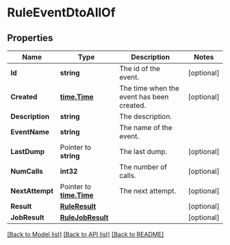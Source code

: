 # RuleEventDtoAllOf

## Properties

Name | Type | Description | Notes
------------ | ------------- | ------------- | -------------
**Id** | **string** | The id of the event. | [optional] 
**Created** | [**time.Time**](time.Time.md) | The time when the event has been created. | [optional] 
**Description** | **string** | The description. | 
**EventName** | **string** | The name of the event. | 
**LastDump** | Pointer to **string** | The last dump. | [optional] 
**NumCalls** | **int32** | The number of calls. | [optional] 
**NextAttempt** | Pointer to [**time.Time**](time.Time.md) | The next attempt. | [optional] 
**Result** | [**RuleResult**](RuleResult.md) |  | [optional] 
**JobResult** | [**RuleJobResult**](RuleJobResult.md) |  | [optional] 

[[Back to Model list]](../README.md#documentation-for-models) [[Back to API list]](../README.md#documentation-for-api-endpoints) [[Back to README]](../README.md)


